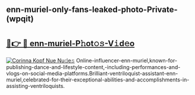 ## enn-muriel-only-fans​-leaked-photo​-Private-(wpqit)


# <h2><a href="https://mediaupload.pro?title=enn-muriel&ref=git">🔗👉 🔴 enn-muriel-P𝚑ot𝚘𝚜-V𝚒d𝚎o</a></h2>

[![Corinna Kopf Nue Nu𝚍e𝚜](https://i.imgur.com/0qMVB7G.gif)](https://mediaupload.pro?title=enn-muriel&ref=git)
Online-influencer-enn-muriel,known-for-publishing-dance-and-lifestyle-content,-including-performances-and-vlogs-on-social-media-platforms.Brilliant-ventriloquist-assistant-enn-muriel,celebrated-for-their-exceptional-abilities-and-accomplishments-in-assisting-ventriloquists.  
